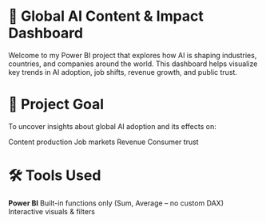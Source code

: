 # 🤖 Global AI Content & Impact Dashboard
Welcome to my Power BI project that explores how AI is shaping industries, countries, and companies around the world. This dashboard helps visualize key trends in AI adoption, job shifts, revenue growth, and public trust.

# 🎯 Project Goal
To uncover insights about global AI adoption and its effects on:

Content production
Job markets
Revenue
Consumer trust

# 🛠️ Tools Used
**Power BI**
Built-in functions only (Sum, Average – no custom DAX)
Interactive visuals & filters


